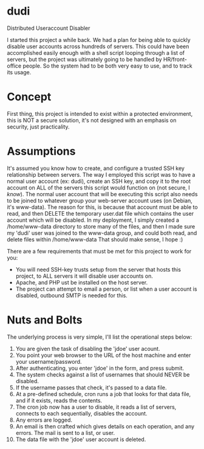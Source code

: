 dudi
====

Distributed Useraccount Disabler

I started this project a while back. We had a plan for being able to quickly disable user accounts across
hundreds of servers. This could have been accomplished easily enough with a shell script looping through a list
of servers, but the project was ultimately going to be handled by HR/front-office people. So the system had
to be both very easy to use, and to track its usage.<br>

Concept
=======
First thing, this project is intended to exist within a protected environment, this is NOT a secure solution, it's not 
designed with an emphasis on security, just practicality. 

Assumptions
===========
It's assumed you know how to create, and configure a trusted SSH key relationship between servers. The way I employed
this script was to have a normal user account (ex: dudi), create an SSH key, and copy it to the root account on ALL of the
servers this script would function on (not secure, I *know*). The normal user account that will be executing this script
also needs to be joined to whatever group your web-server account uses (on Debian, it's www-data). The reason for
this, is because that account must be able to read, and then DELETE the temporary user.dat file which contains the
user account which will be disabled. In my deployment, I simply created a /home/www-data directory to store many
of the files, and then I made sure my 'dudi' user was joined to the www-data group, and could both read, and delete
files within /home/www-data
That should make sense, I hope :)


There are a few requirements that must be met for this project to work for you:<br>
<ul>
<li> You will need SSH-key trusts setup from the server that hosts this project, to ALL servers it will disable user accounts on.</li>
<li> Apache, and PHP ust be installed on the host server.</li>
<li> The project can attempt to email a person, or list when a user account is disabled, outbound SMTP is needed for this.</li>
</ul>

Nuts and Bolts
==============
The underlying process is very simple, I'll list the operational steps below:<br>
<ol>
<li> You are given the task of disabling the 'jdoe' user acount.</li>
<li> You point your web browser to the URL of the host machine and enter your username/password.</li>
<li> After authenticating, you enter 'jdoe' in the form, and press submit.</li>
<li> The system checks against a list of usernames that should NEVER be disabled.</li>
<li> If the username passes that check, it's passed to a data file.</li>
<li> At a pre-defined schedule, cron runs a job that looks for that data file, and if it exists, reads the contents.</li>
<li> The cron job now has a user to disable, it reads a list of servers, connects to each sequentially, disables the account.</li>
<li> Any errors are logged.</li>
<li> An email is then crafted which gives details on each operation, and any errors. The mail is sent to a list, or user.</li>
<li> The data file with the 'jdoe' user account is deleted.</li>
